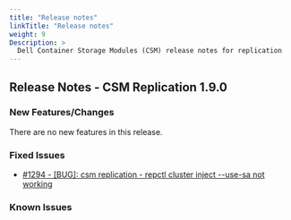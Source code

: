 ```yaml
---
title: "Release notes"
linkTitle: "Release notes"
weight: 9
Description: >
  Dell Container Storage Modules (CSM) release notes for replication
---
```


## Release Notes - CSM Replication 1.9.0












### New Features/Changes

There are no new features in this release.

### Fixed Issues

- [#1294 - [BUG]: csm replication - repctl cluster inject --use-sa not working](https://github.com/dell/csm/issues/1294)

### Known Issues
